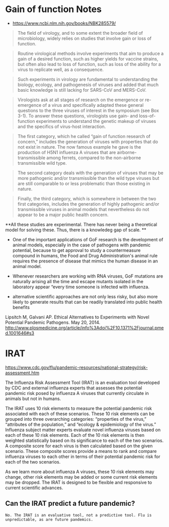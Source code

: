 # Gain of function Notes

+ https://www.ncbi.nlm.nih.gov/books/NBK285579/

> The field of virology, and to some extent the broader field of microbiology, widely relies on studies that involve gain or loss of function. 

> Routine virological methods involve experiments that aim to produce a gain of a desired function, such as higher yields for vaccine strains, but often also lead to loss of function, such as loss of the ability for a virus to replicate well, as a consequence. 

> Such experiments in virology are fundamental to understanding the biology, ecology, and pathogenesis of viruses and added that much basic knowledge is still lacking for SARS-CoV and MERS-CoV.

> Virologists ask at all stages of research on the emergence or re-emergence of a virus and specifically adapted these general questions to the three viruses of interest in the symposium (see Box 3-1). To answer these questions, virologists use gain- and loss-of-function experiments to understand the genetic makeup of viruses and the specifics of virus-host interaction. 

> The first category, which he called “gain of function research of concern,” includes the generation of viruses with properties that do not exist in nature. The now famous example he gave is the production of H5N1 influenza A viruses that are airborne-transmissible among ferrets, compared to the non-airborne transmissible wild type.

> The second category deals with the generation of viruses that may be more pathogenic and/or transmissible than the wild type viruses but are still comparable to or less problematic than those existing in nature. 

> Finally, the third category, which is somewhere in between the two first categories, includes the generation of highly pathogenic and/or transmissible viruses in animal models that nevertheless do not appear to be a major public health concern.



**All these studies are experimental. There has never being a theoretical model for solving these.
Thus, there is a knowledeg gap of scale.
**

+ One of the important applications of GoF research is the development of animal models, especially in the case of pathogens with pandemic potential, because to get approval to study a countermeasure compound in humans, the Food and Drug Administration's animal rule requires the presence of disease that mimics the human disease in an animal model. 

+  Whenever researchers are working with RNA viruses, GoF mutations are naturally arising all the time and escape mutants isolated in the laboratory appear “every time someone is infected with influenza.
+  alternative scientific approaches are not only less risky, but also more likely to generate results that can be readily translated into public health benefits

Lipsitch M, Galvani AP. Ethical Alternatives to Experiments with Novel Potential Pandemic Pathogens. May 20, 2014. http://www.plosmedicine.org/article/info%3Adoi%2F10.1371%2Fjournal.pmed.1001646#s3 



# IRAT

https://www.cdc.gov/flu/pandemic-resources/national-strategy/risk-assessment.htm

The Influenza Risk Assessment Tool (IRAT) is an evaluation tool developed by CDC and external influenza experts that assesses the potential pandemic risk posed by influenza A viruses that currently circulate in animals but not in humans. 


The IRAT uses 10 risk elements to measure the potential pandemic risk associated with each of these scenarios. These 10 risk elements can be grouped into three overarching categories: “properties of the virus,” “attributes of the population,” and “ecology & epidemiology of the virus.” Influenza subject matter experts evaluate novel influenza viruses based on each of these 10 risk elements. Each of the 10 risk elements is then weighted statistically based on its significance to each of the two scenarios. A composite score for each virus is then calculated based on the given scenario. These composite scores provide a means to rank and compare influenza viruses to each other in terms of their potential pandemic risk for each of the two scenarios.

As we learn more about influenza A viruses, these 10 risk elements may change, other risk elements may be added or some current risk elements may be dropped. The IRAT is designed to be flexible and responsive to current scientific advances.

## Can the IRAT predict a future pandemic?
`No. The IRAT is an evaluative tool, not a predictive tool. Flu is unpredictable, as are future pandemics.
`


























